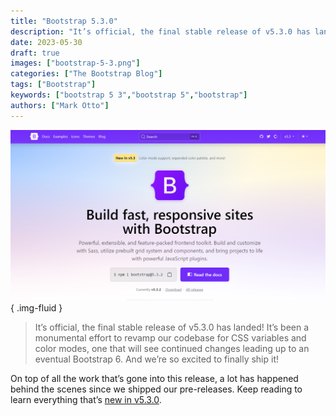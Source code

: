 ```yaml
---
title: "Bootstrap 5.3.0"
description: "It’s official, the final stable release of v5.3.0 has landed!"
date: 2023-05-30
draft: true
images: ["bootstrap-5-3.png"]
categories: ["The Bootstrap Blog"]
tags: ["Bootstrap"]
keywords: ["bootstrap 5 3","bootstrap 5","bootstrap"]
authors: ["Mark Otto"]
---
```


![Bootstrap 5 3](bootstrap-5-3.png)
{ .img-fluid }

> It’s official, the final stable release of v5.3.0 has landed! It’s been a monumental effort to revamp our codebase for CSS variables and color modes, one that will see continued changes leading up to an eventual Bootstrap 6. And we’re so excited to finally ship it!

On top of all the work that’s gone into this release, a lot has happened behind the scenes since we shipped our pre-releases. Keep reading to learn everything that’s [new in v5.3.0](https://blog.getbootstrap.com/2023/05/30/bootstrap-5-3-0/).
